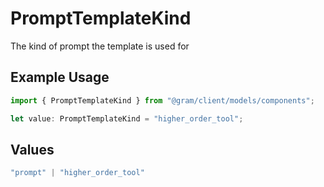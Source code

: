 # PromptTemplateKind

The kind of prompt the template is used for

## Example Usage

```typescript
import { PromptTemplateKind } from "@gram/client/models/components";

let value: PromptTemplateKind = "higher_order_tool";
```

## Values

```typescript
"prompt" | "higher_order_tool"
```
